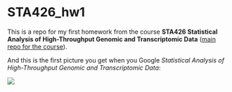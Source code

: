 # STA426_hw1

This is a repo for my first homework from the course **STA426 Statistical Analysis of High-Throughput Genomic and Transcriptomic Data** ([main repo for the course](https://github.com/sta426hs2018/material)).

And this is the first picture you get when you Google _Statistical Analysis of High-Throughput Genomic and Transcriptomic Data_:

![](https://goo.gl/images/ecMHeg)
